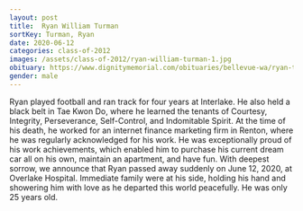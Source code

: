 ```yaml
---
layout: post
title:  Ryan William Turman
sortKey: Turman, Ryan
date: 2020-06-12
categories: class-of-2012
images: /assets/class-of-2012/ryan-william-turman-1.jpg
obituary: https://www.dignitymemorial.com/obituaries/bellevue-wa/ryan-turman-9218923
gender: male
---
```

Ryan played football and ran track for four years at Interlake. He also held a black belt in Tae Kwon Do, where he learned the tenants of Courtesy, Integrity, Perseverance, Self-Control, and Indomitable Spirit. At the time of his death, he worked for an internet finance marketing firm in Renton, where he was regularly acknowledged for his work. He was exceptionally proud of his work achievements, which enabled him to purchase his current dream car all on his own, maintain an apartment, and have fun. With deepest sorrow, we announce that Ryan passed away suddenly on June 12, 2020, at Overlake Hospital. Immediate family were at his side, holding his hand and showering him with love as he departed this world peacefully. He was only 25 years old.
